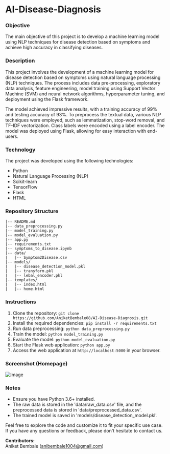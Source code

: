 # AI-Disease-Diagnosis

### Objective
The main objective of this project is to develop a machine learning model using NLP techniques for disease detection based on symptoms and achieve high accuracy in classifying diseases.

### Description
This project involves the development of a machine learning model for disease detection based on symptoms using natural language processing (NLP) techniques. The process includes data pre-processing, exploratory data analysis, feature engineering, model training using Support Vector Machine (SVM) and neural network algorithms, hyperparameter tuning, and deployment using the Flask framework.

The model achieved impressive results, with a training accuracy of 99% and testing accuracy of 93%. To preprocess the textual data, various NLP techniques were employed, such as lemmatization, stop-word removal, and TF-IDF vectorization. Class labels were encoded using a label encoder. The model was deployed using Flask, allowing for easy interaction with end-users.

### Technology
The project was developed using the following technologies:
- Python
- Natural Language Processing (NLP)
- Scikit-learn
- TensorFlow
- Flask
- HTML

### Repository Structure
```
|-- README.md
|-- data_preprocessing.py
|-- model_training.py
|-- model_evaluation.py
|-- app.py
|-- requirements.txt
|-- symptoms_to_disease.ipynb
|-- data/
|   |-- Symptom2Disease.csv
|-- models/
|   |-- disease_detection_model.pkl
|   |-- transform.pkl
|   |-- lebal_encoder.pkl
|-- templates/
|   |-- index.html
|   |-- home.html
```

### Instructions
1. Clone the repository: `git clone https://github.com/AniketBembale08/AI-Disease-Diagnosis.git`
2. Install the required dependencies: `pip install -r requirements.txt`
3. Run data preprocessing: `python data_preprocessing.py`
4. Train the model: `python model_training.py`
5. Evaluate the model: `python model_evaluation.py`
6. Start the Flask web application: `python app.py`
7. Access the web application at `http://localhost:5000` in your browser.
### Screenshot (Homepage)
![image](https://github.com/AniketBembale08/AI-Disease-Diagnosis/assets/121147984/efce7153-446c-43fa-89af-e7aecb741843)
### Notes
- Ensure you have Python 3.6+ installed.
- The raw data is stored in the 'data/raw_data.csv' file, and the preprocessed data is stored in 'data/preprocessed_data.csv'.
- The trained model is saved in 'models/disease_detection_model.pkl'.

Feel free to explore the code and customize it to fit your specific use case. If you have any questions or feedback, please don't hesitate to contact us.

**Contributors:**  
Aniket Bembale (anibembale1004@gmail.com)  
